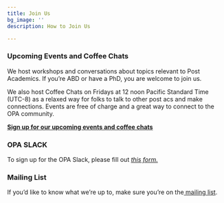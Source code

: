 ```yaml
---
title: Join Us
bg_image: ''
description: How to Join Us

---
```

### **Upcoming Events and Coffee Chats**

We host workshops and conversations about topics relevant to Post Academics. If you’re ABD or have a PhD, you are welcome to join us.

We also host Coffee Chats on Fridays at 12 noon Pacific Standard Time (UTC-8) as a relaxed way for folks to talk to other post acs and make connections. Events are free of charge and a great way to connect to the OPA community.

[**Sign up for our upcoming events and coffee chats**](https://www.mixily.com/listing/12405727515612781)

### **OPA SLACK**

To sign up for the OPA Slack, please fill out [_this form._](https://forms.gle/nvLoStXH96evQSJM8)

### **Mailing List**

If you’d like to know what we’re up to, make sure you’re on the[ mailing list](https://mailchi.mp/2932ae7328f2/opa).